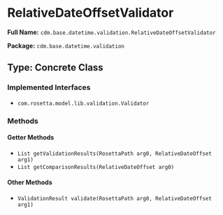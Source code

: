 # RelativeDateOffsetValidator

**Full Name:** `cdm.base.datetime.validation.RelativeDateOffsetValidator`

**Package:** `cdm.base.datetime.validation`

## Type: Concrete Class

### Implemented Interfaces

- `com.rosetta.model.lib.validation.Validator`

### Methods

#### Getter Methods

- `List getValidationResults(RosettaPath arg0, RelativeDateOffset arg1)`
- `List getComparisonResults(RelativeDateOffset arg0)`

#### Other Methods

- `ValidationResult validate(RosettaPath arg0, RelativeDateOffset arg1)`

